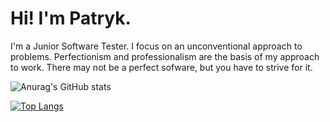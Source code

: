 # Hi! I'm Patryk.

I'm a Junior Software Tester. I focus on an unconventional approach to problems.
Perfectionism and professionalism are the basis of my approach to work.
There may not be a perfect sofware, but you have to strive for it.


![Anurag's GitHub stats](https://github-readme-stats.vercel.app/api?username=cormo1250&show_icons=true&theme=onedark)

[![Top Langs](https://github-readme-stats.vercel.app/api/top-langs/?username=anuraghazra)](https://github.com/cormo1250/github-readme-stats)
